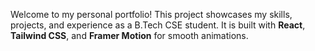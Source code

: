 Welcome to my personal portfolio! This project showcases my skills, projects, and experience as a B.Tech CSE student. It is built with **React**, **Tailwind CSS**, and **Framer Motion** for smooth animations.  

